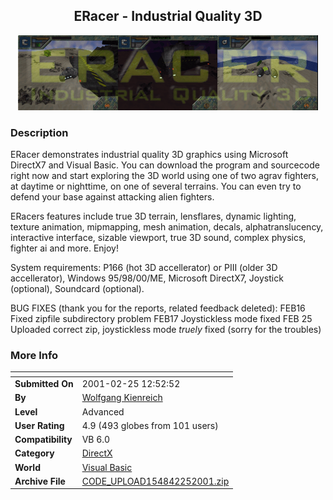 ﻿<div align="center">

## ERacer \- Industrial Quality 3D

<img src="PIC20012169212987.gif">
</div>

### Description

ERacer demonstrates industrial quality 3D graphics using Microsoft DirectX7 and Visual Basic. You can download the program and sourcecode right now and start exploring the 3D world using one of two agrav fighters, at daytime or nighttime, on one of several terrains. You can even try to defend your base against attacking alien fighters.

ERacers features include true 3D terrain, lensflares, dynamic lighting, texture animation, mipmapping, mesh animation, decals, alphatranslucency, interactive interface, sizable viewport, true 3D sound, complex physics, fighter ai and more. Enjoy!

System requirements: P166 (hot 3D accellerator) or PIII (older 3D accellerator), Windows 95/98/00/ME, Microsoft DirectX7, Joystick (optional), Soundcard (optional).

BUG FIXES (thank you for the reports, related feedback deleted): FEB16 Fixed zipfile subdirectory problem FEB17 Joystickless mode fixed FEB 25 Uploaded correct zip, joystickless mode *truely* fixed (sorry for the troubles)
 
### More Info
 


<span>             |<span>
---                |---
**Submitted On**   |2001-02-25 12:52:52
**By**             |[Wolfgang Kienreich](https://github.com/Planet-Source-Code/PSCIndex/blob/master/ByAuthor/wolfgang-kienreich.md)
**Level**          |Advanced
**User Rating**    |4.9 (493 globes from 101 users)
**Compatibility**  |VB 6\.0
**Category**       |[DirectX](https://github.com/Planet-Source-Code/PSCIndex/blob/master/ByCategory/directx__1-44.md)
**World**          |[Visual Basic](https://github.com/Planet-Source-Code/PSCIndex/blob/master/ByWorld/visual-basic.md)
**Archive File**   |[CODE\_UPLOAD154842252001\.zip](https://github.com/Planet-Source-Code/wolfgang-kienreich-eracer-industrial-quality-3d__1-21057/archive/master.zip)








